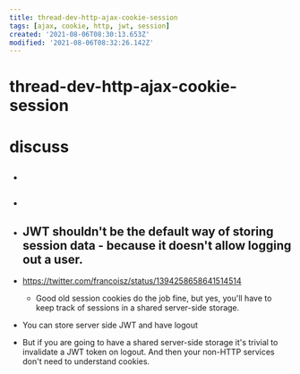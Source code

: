 ```yaml
---
title: thread-dev-http-ajax-cookie-session
tags: [ajax, cookie, http, jwt, session]
created: '2021-08-06T08:30:13.653Z'
modified: '2021-08-06T08:32:26.142Z'
---
```


# thread-dev-http-ajax-cookie-session

# discuss
- ## 

- ## 

- ## JWT shouldn't be the default way of storing session data - because it doesn't allow logging out a user. 
- https://twitter.com/francoisz/status/1394258658641514514
  - Good old session cookies do the job fine, but yes, you'll have to keep track of sessions in a shared server-side storage. 
- You can store server side JWT and have logout
- But if you are going to have a shared server-side storage it's trivial to invalidate a JWT token on logout. And then your non-HTTP services don't need to understand cookies.
